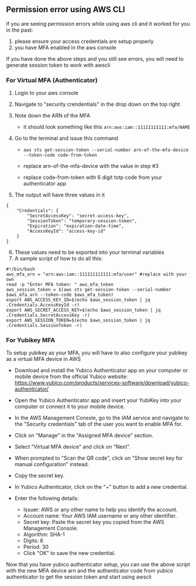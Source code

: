 ## Permission error using AWS CLI

If you are seeing permission errors while using aws cli and it worked for you in the past:

1. please ensure your access credentials are setup properly
2. you have MFA enabled in the aws console

If you have done the above steps and you still see errors, you will need to generate session token to work with awscli

### For Virtual MFA (Authenticator)

1. Login to your aws console
2. Navigate to "security crendentials" in the drop down on the top right
3. Note down the ARN of the MFA
   - it should look something like this `arn:aws:iam::11111111111:mfa/NAME`
4. Go to the terminal and issue this command

   - `aws sts get-session-token --serial-number arn-of-the-mfa-device --token-code code-from-token`

   - replace arn-of-the-mfa-device with the value in step #3
   - replace code-from-token with 6 digit totp code from your authenticator app

5. The output will have three values in it

```
{
    "Credentials": {
        "SecretAccessKey": "secret-access-key",
        "SessionToken": "temporary-session-token",
        "Expiration": "expiration-date-time",
        "AccessKeyId": "access-key-id"
    }
}
```

6. These values need to be exported into your terminal variables
7. A sample script of how to do all this:

```
#!/bin/bash
aws_mfa_arn = "arn:aws:iam::111111111111:mfa/user" #replace with your own
read -p "Enter MFA token: " aws_mfa_token
aws_session_token = $(aws sts get-session-token --serial-number $aws_mfa_arn --token-code $aws_mfa_token)
export AWS_ACCESS_KEY_ID=$(echo $aws_session_token | jq .Credentials.AccessKeyId -r)
export AWS_SECRET_ACCESS_KEY=$(echo $aws_session_token | jq .Credentials.SecretAccessKey -r)
export AWS_SESSION_TOKEN=$(echo $aws_session_token | jq .Credentials.SessionToken -r)
```

### For Yubikey MFA
To setup yubikey as your MFA, you will have to also configure your yubikey as a virtual MFA device in AWS

 - Download and install the Yubico Authenticator app on your computer or mobile device from the official Yubico website: https://www.yubico.com/products/services-software/download/yubico-authenticator/

 - Open the Yubico Authenticator app and insert your YubiKey into your computer or connect it to your mobile device.

 - In the AWS Management Console, go to the IAM service and navigate to the "Security credentials" tab of the user you want to enable MFA for.

 - Click on "Manage" in the "Assigned MFA device" section.

 - Select "Virtual MFA device" and click on "Next".

 - When prompted to "Scan the QR code", click on "Show secret key for manual configuration" instead.

 - Copy the secret key.

 - In Yubico Authenticator, click on the "+" button to add a new credential.

 - Enter the following details:

      - Issuer: AWS or any other name to help you identify the account.
      - Account name: Your AWS IAM username or any other identifier.
      - Secret key: Paste the secret key you copied from the AWS Management Console.
      - Algorithm: SHA-1
      - Digits: 6
      - Period: 30
      - Click "OK" to save the new credential.

Now that you have yubico authenticator setup, you can use the above script with the new MFA device arn and the authenticator code from yubico authenticator to get the session token and start using awscli
